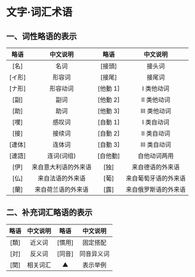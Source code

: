 # 文字·词汇术语

## 一、词性略语的表示

|  略语  |       中文说明       |   略语   |       中文说明       |
| :----: | :------------------: | :------: | :------------------: |
|  [名]  |         名词         |  [接頭]  |        接头词        |
| [イ形] |        形容词        |  [接尾]  |        接尾词        |
| [ナ形] |       形容动词       | [他動 1] |      Ⅰ 类他动词      |
|  [副]  |         副词         | [他動 2] |      Ⅱ 类他动词      |
|  [助]  |         助词         | [他動 3] |      Ⅲ 类他动词      |
|  [嘆]  |        感叹词        | [自動 1] |      Ⅰ 类自动词      |
|  [接]  |        接续词        | [自動 2] |      Ⅱ 类自动词      |
| [連体] |        连体词        | [自動 3] |      Ⅲ 类自动词      |
| [連語] |      连词(词组)      | [自他動] |     自他动词两用     |
|  [伊]  | 来自意大利语的外来语 |   [独]   |   来自德语的外来语   |
|  [仏]  |   来自法语的外来语   |   [葡]   | 来自葡萄牙语的外来语 |
|  [蘭] |  来自荷兰语的外来语  |   [露]   | 来自俄罗斯语的外来语 |

## 二、补充词汇略语的表示

| 略语 | 中文说明 |  略语  |  中文说明  |
| :--: | :------: | :----: | :--------: |
| [類] |  近义词  | [慣用] |  固定搭配  |
| [対] |  反义词  | [同音] | 同音异义词 |
| [関] | 相关词汇 |   ▲    |  表示举例  |

